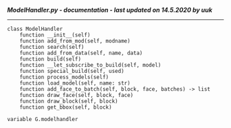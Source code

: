 ***ModelHandler.py - documentation - last updated on 14.5.2020 by uuk***
___

    class ModelHandler
        function __init__(self)
        function add_from_mod(self, modname)
        function search(self)
        function add_from_data(self, name, data)
        function build(self)
        function __let_subscribe_to_build(self, model)
        function special_build(self, used)
        function process_models(self)
        function load_model(self, name: str)
        function add_face_to_batch(self, block, face, batches) -> list
        function draw_face(self, block, face)
        function draw_block(self, block)
        function get_bbox(self, block)

    variable G.modelhandler
